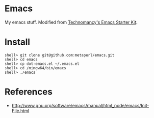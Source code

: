 # Emacs
My emacs stuff. Modified from
[Technomancy's Emacs Starter Kit](https://github.com/technomancy/emacs-starter-kit).

# Install

    shell> git clone git@github.com:metaperl/emacs.git
    shell> cd emacs
    shell> cp dot-emacs.el ~/.emacs.el
    shell> cd /mingw64/bin/emacs
    shell> ./emacs

# References

* http://www.gnu.org/software/emacs/manual/html_node/emacs/Init-File.html